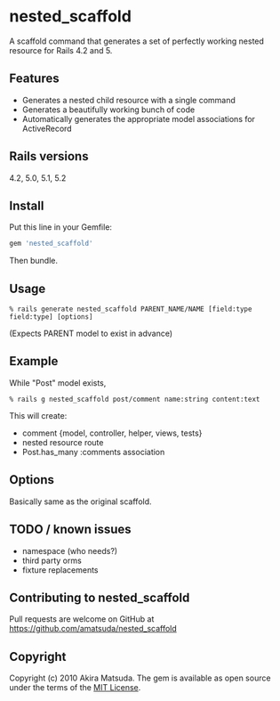 # nested_scaffold

A scaffold command that generates a set of perfectly working nested resource for Rails 4.2 and 5.

## Features

- Generates a nested child resource with a single command
- Generates a beautifully working bunch of code
- Automatically generates the appropriate model associations for ActiveRecord

## Rails versions

4.2, 5.0, 5.1, 5.2

## Install

Put this line in your Gemfile:

```ruby
gem 'nested_scaffold'
```

Then bundle.

## Usage

```
% rails generate nested_scaffold PARENT_NAME/NAME [field:type field:type] [options]
```

(Expects PARENT model to exist in advance)

## Example

While "Post" model exists,

```
% rails g nested_scaffold post/comment name:string content:text
```

This will create:

- comment {model, controller, helper, views, tests}
- nested resource route
- Post.has_many :comments association

## Options

Basically same as the original scaffold.

## TODO / known issues

- namespace (who needs?)
- third party orms
- fixture replacements

## Contributing to nested_scaffold

Pull requests are welcome on GitHub at https://github.com/amatsuda/nested_scaffold

## Copyright

Copyright (c) 2010 Akira Matsuda. The gem is available as open source under the terms of the [MIT License](http://opensource.org/licenses/MIT).
